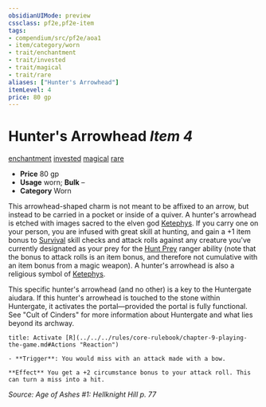 ```yaml
---
obsidianUIMode: preview
cssclass: pf2e,pf2e-item
tags:
- compendium/src/pf2e/aoa1
- item/category/worn
- trait/enchantment
- trait/invested
- trait/magical
- trait/rare
aliases: ["Hunter's Arrowhead"]
itemLevel: 4
price: 80 gp
---
```

# Hunter's Arrowhead *Item 4*  
[enchantment](../../../rules/traits/enchantment.md)  [invested](../../../rules/traits/invested.md)  [magical](../../../rules/traits/magical.md)  [rare](../../../rules/traits/rare.md)  

- **Price** 80 gp
- **Usage** worn; **Bulk** –
- **Category** Worn

This arrowhead-shaped charm is not meant to be affixed to an arrow, but instead to be carried in a pocket or inside of a quiver. A hunter's arrowhead is etched with images sacred to the elven god [Ketephys](../../setting/deities/ketephys-logm.md). If you carry one on your person, you are infused with great skill at hunting, and gain a +1 item bonus to [Survival](../../skills.md#Survival) skill checks and attack rolls against any creature you've currently designated as your prey for the [Hunt Prey](../../../rules/actions/hunt-prey.md) ranger ability (note that the bonus to attack rolls is an item bonus, and therefore not cumulative with an item bonus from a magic weapon). A hunter's arrowhead is also a religious symbol of [Ketephys](../../setting/deities/ketephys-logm.md).

This specific hunter's arrowhead (and no other) is a key to the Huntergate aiudara. If this hunter's arrowhead is touched to the stone within Huntergate, it activates the portal—provided the portal is fully functional. See "Cult of Cinders" for more information about Huntergate and what lies beyond its archway.

```ad-embed-ability
title: Activate [R](../../../rules/core-rulebook/chapter-9-playing-the-game.md#Actions "Reaction")

- **Trigger**: You would miss with an attack made with a bow.

**Effect** You get a +2 circumstance bonus to your attack roll. This can turn a miss into a hit.
```

*Source: Age of Ashes #1: Hellknight Hill p. 77*
